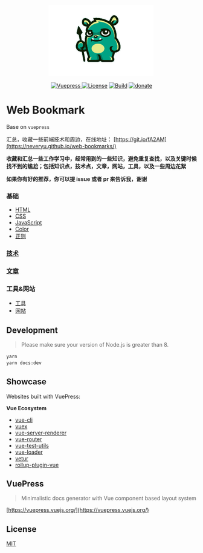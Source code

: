 <p align="center">
  <a href="https://neveryu.github.io/web-bookmarks/" target="_blank">
    <img width="280" src="https://raw.githubusercontent.com/Neveryu/web-bookmarks/master/docs/.vuepress/public/cute-spear-monster.jpg" alt="logo">
  </a>
</p>

<p align="center">
  <a href="https://vuepress.vuejs.org/">
    <img src="https://img.shields.io/badge/vuepress-0.14.2-brightgreen.svg" alt="Vuepress">
  </a>
  <a href="https://github.com/Neveryu/web-bookmarks/blob/master/LICENSE">
    <img src="https://img.shields.io/npm/l/vuepress.svg" alt="License"></a>
  <a href="https://travis-ci.org/Neveryu/web-bookmarks">
    <img src="https://travis-ci.org/Neveryu/web-bookmarks.svg?branch=master" alt="Build"></a>
  <a href="https://neveryu.github.io/reward/index.html">
    <img src="https://img.shields.io/badge/%24-donate-ff69b4.svg" alt="donate">
  </a>
</p>


# Web Bookmark

Base on `vuepress`

汇总，收藏一些前端技术和周边，在线地址： [https://git.io/fA2AM](https://neveryu.github.io/web-bookmarks/)

**收藏和汇总一些工作学习中，经常用到的一些知识，避免重复查找，以及关键时候找不到的尴尬；包括知识点，技术点，文章，网站，工具，以及一些周边花絮**

**如果你有好的推荐，你可以提 issue 或者 pr 来告诉我，谢谢**

### 基础
- [HTML](https://neveryu.github.io/web-bookmarks/base/html/)
- [CSS](https://neveryu.github.io/web-bookmarks/base/css/)
- [JavaScript](https://neveryu.github.io/web-bookmarks/base/javascript/)
- [Color](https://neveryu.github.io/web-bookmarks/base/color/)
- [正则](https://neveryu.github.io/web-bookmarks/base/regx/)

### [技术](https://neveryu.github.io/web-bookmarks/tech/)
### [文章](https://neveryu.github.io/web-bookmarks/article/)

### 工具&网站
- [工具](https://neveryu.github.io/web-bookmarks/tool-site/tool/)
- [网站](https://neveryu.github.io/web-bookmarks/tool-site/site/)

## Development

> Please make sure your version of Node.js is greater than 8.

``` bash
yarn
yarn docs:dev
```
## Showcase

Websites built with VuePress:

**Vue Ecosystem**

* [vue-cli](https://cli.vuejs.org/)
* [vuex](https://vuex.vuejs.org/)
* [vue-server-renderer](https://ssr.vuejs.org/)
* [vue-router](https://router.vuejs.org/)
* [vue-test-utils](https://vue-test-utils.vuejs.org/)
* [vue-loader](https://vue-loader.vuejs.org/)
* [vetur](https://vuejs.github.io/vetur/)
* [rollup-plugin-vue](https://rollup-plugin-vue.vuejs.org/)

## VuePress
> Minimalistic docs generator with Vue component based layout system

[https://vuepress.vuejs.org/](https://vuepress.vuejs.org/)

## License

[MIT](https://github.com/Neveryu/web-bookmarks/blob/master/LICENSE)
